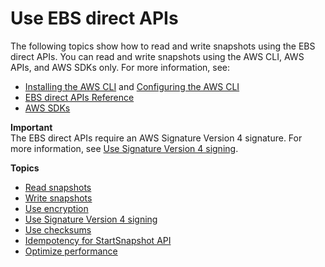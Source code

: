 # Use EBS direct APIs<a name="work-with"></a>

The following topics show how to read and write snapshots using the EBS direct APIs\. You can read and write snapshots using the AWS CLI, AWS APIs, and AWS SDKs only\. For more information, see:
+ [ Installing the AWS CLI](https://docs.aws.amazon.com/cli/latest/userguide/cli-chap-install.html) and [ Configuring the AWS CLI](https://docs.aws.amazon.com/cli/latest/userguide/cli-chap-configure.html#cli-quick-configuration)
+ [EBS direct APIs Reference](https://docs.aws.amazon.com/ebs/latest/APIReference/)
+ [AWS SDKs](http://aws.amazon.com/tools/#SDKs)

**Important**  
The EBS direct APIs require an AWS Signature Version 4 signature\. For more information, see [Use Signature Version 4 signing](ebsapis-using-sigv4.md)\.

**Topics**
+ [Read snapshots](readsnapshots.md)
+ [Write snapshots](writesnapshots.md)
+ [Use encryption](ebsapis-using-encryption.md)
+ [Use Signature Version 4 signing](ebsapis-using-sigv4.md)
+ [Use checksums](ebsapis-using-checksums.md)
+ [Idempotency for StartSnapshot API](ebs-direct-api-idempotency.md)
+ [Optimize performance](ebsapi-performance.md)